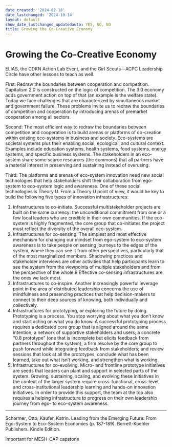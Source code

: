 ```yaml
---
date_created: '2024-02-18'
date_lastchanged: '2024-10-14'
layout: default
show_date_lastchanged_updatedauto: YES, NO, NO
title: Growing the Co-Creative Economy
---
```


# Growing the Co-Creative Economy 

ELIAS, the CDKN Action Lab Event, and the Girl Scouts—ACPC Leadership Circle have other lessons to teach as well. 

First: Redraw the boundaries between cooperation and competition. Capitalism 2.0 is constructed on the logic of competition. The 3.0 economy adds government action on top of that (an example is the welfare state). Today we face challenges that are characterized by simultaneous market and government failure. These problems invite us to redraw the boundaries of competition and cooperation by introducing arenas of premarket cooperation among all sectors. 

Second: The most efficient way to redraw the boundaries between competition and cooperation is to build arenas or platforms of co-creation within existing eco-systems in business and society. Eco-systems are societal systems plus their enabling social, ecological, and cultural context. Examples include education systems, health systems, food systems, energy systems, and specific business systems. The stakeholders in an eco-system share some scarce resources (the commons) that all partners have a material interest in preserving and sustaining instead of overusing. 

Third: The platforms and arenas of eco-system innovation need new social technologies that help stakeholders shift their collaboration from ego-system to eco-system logic and awareness. One of these social technologies is Theory U. From a Theory U point of view, it would be key to build the following five types of innovation infrastructures: 

1. Infrastructures to co-initiate. Successful multistakeholder projects are built on the same currency: the unconditional commitment from one or a few local leaders who are credible in their own communities. If the eco-system is highly fragmented, the core group that co-initiates the project must reflect the diversity of the overall eco-system. 
2. Infrastructures for co-sensing. The simplest and most effective mechanism for changing our mindset from ego-system to eco-system awareness is to take people on sensing journeys to the edges of the system, where they can see it from other perspectives, particularly that of the most marginalized members. Shadowing practices and stakeholder interviews are other activities that help participants learn to see the system from the viewpoints of multiple stakeholders and from the perspective of the whole.9 Effective co-sensing infrastructures are the ones we lack most. 
3. Infrastructures to co-inspire. Another increasingly powerful leverage point in the area of distributed leadership concerns the use of mindfulness and presencing practices that help decision-makers to connect to their deep sources of knowing, both individually and collectively. 
4. Infrastructures for prototyping, or exploring the future by doing. Prototyping is a process. You stop worrying about what you don’t know and start acting on what you do know. A successful prototyping process requires a dedicated core group that is aligned around the same intention; a network of supportive stakeholders and users; a concrete “0.8 prototype” (one that is incomplete but elicits feedback from partners throughout the system); a firm resolve by the core group to push forward while integrating feedback from stakeholders; and review sessions that look at all the prototypes, conclude what has been learned, take out what isn’t working, and strengthen what is working. 
5. Infrastructures for co-evolving. Micro- and frontline prototype initiatives are seeds that leaders can plant and support in selected parts of the system. Growing, sustaining, scaling, and evolving these initiatives in the context of the larger system require cross-functional, cross-level, and cross-institutional leadership learning and hands-on innovation initiatives. In order to provide this support, the team at the top also requires a helping infrastructure to progress on their own leadership journey from ego- to eco-system awareness.


__________
Scharmer, Otto; Kaufer, Katrin. Leading from the Emerging Future: From Ego-System to Eco-System Economies (p. 187-189). Berrett-Koehler Publishers. Kindle Edition. 


Important for MESH-CAP capstone

